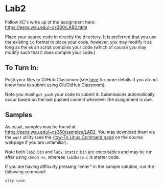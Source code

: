 # Lab2

Follow KC's write up of the assignment here: https://eecs.wsu.edu/~cs360/LAB2.html

Place your source code in directly the directory. It is preferred that you use the existing t.c format to place your code, however, you may modify it as long as the `mk` sh script compiles your code (which of course you may modify such that it does compile your code.)

## To Turn In:
Push your files to GitHub Classroom (see [here](https://eecs.wsu.edu/~cs360/ta_resources/howto-linux-cmds.html) for more details if you do not know how to submit using Git/GitHub Classroom).

Note you must `git push` your code to submit it. Submissions automatically occur based on the last pushed commit whenever the assignment is due.

## Samples
As usual, samples may be found at https://eecs.wsu.edu/~cs360/samples/LAB2. You may download them via the `wget` utility (see the [How-To Linux Command page](https://eecs.wsu.edu/~cs360/ta_resources/howto-linux-cmds.html) on the course webpage if you are unfamiliar).

Note both `lab2.bin` and `lab2.static.bin` are executables and may be run after using `chmod +x`, whereas `lab2base.c` is starter code.

If you are having difficulty pressing "enter" in the sample solution, run the following command:
```
stty sane
```
